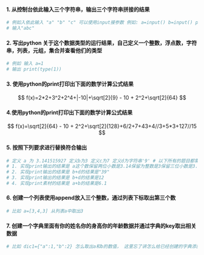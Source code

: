 #### 1. 从控制台依此输入三个字符串，输出三个字符串拼接的结果

```python
# 例如入依此输入 "a" "b" "c" 可以使用input接参数 例如: a=input() b=input() print(a+b)
# 输入"abc"
```

#### 2. 写出python 关于这个数据类型的运行结果，自己定义一个整数，浮点数，字符串，列表，元组，集合并查看他们的类型

```python
# 例如 输入 a=1 
# 输出 print(type(1))
```

#### 3. 使用python的print打印出下面的数学计算公式结果  


$$
f(x)=2*2+3^2+2^4+|-10|+\sqrt[2]{9} - 10 + 2^2+\sqrt[2]{64}
$$

#### 4.使用python的print打印出下面的数学计算公式结果

$$
f(x)=\sqrt[2]{64} - 10 + 2^2+\sqrt[2]{128}+6/2+7+43+4//3+5*3+127//15
$$

#### 5. 按照下列要求进行替换符合输出

```python
# 定义 a 为 3.141515927 定义b为3 定义c为7 定义d为字符串'9' # 以下所有的题目都需要使用替换符 例 print("结果1%s结果2"%(a,b))
# 1. 实现print输出的结果是 a这个数保留两位小数是3.14保留为整数是3保留三位小数是3.142
# 2. 实现print输出的结果是 b+d的结果是"39" 
# 3. 实现print输出的结果是 b+d的结果是12
# 4. 实现print素材的结果是 a+b的结果是6.1 
```

#### 6. 创建一个列表使用append放入三个整数，通过列表下标取出第三个数

```python
# 比如 a=[3,4,3] 从列表a中取出3
```

#### 7. 创建一个字典里面有你的姓名你的身高你的年龄数据并通过字典的key取出相关数据

```python
# 比如 dic1={"a":1,"b":2} 怎么取出a和b的数值， 这里忘了讲怎么给已经创建的字典添加新的元素 比如 dic1["d":2]，那么字典的值就是{"a":1,"b":2,"d":2}
```

